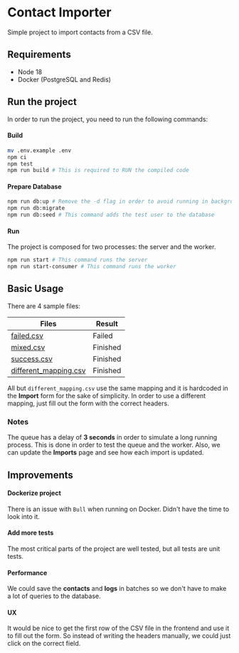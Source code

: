 # Contact Importer

Simple project to import contacts from a CSV file.

## Requirements

- Node 18
- Docker (PostgreSQL and Redis)
  
## Run the project

In order to run the project, you need to run the following commands:

#### Build
```bash
mv .env.example .env
npm ci
npm test
npm run build # This is required to RUN the compiled code
```
#### Prepare Database
```bash
npm run db:up # Remove the -d flag in order to avoid running in background
npm run db:migrate  
npm run db:seed # This command adds the test user to the database
```
#### Run #####
The project is composed for two processes: the server and the worker.
```bash
npm run start # This command runs the server
npm run start-consumer # This command runs the worker
```

## Basic Usage

 There are 4 sample files:

| Files | Result |
| -------- | -------- |
| [failed.csv](samples/failed.csv.md) | Failed |
| [mixed.csv](samples/mixed.csv.md) | Finished |
| [success.csv](samples/success.csv.md) | Finished |
| [different_mapping.csv](samples/different_mapping.csv.md) | Finished |

All but `different_mapping.csv` use the same mapping and it is hardcoded in the **Import** form for the sake of simplicity. In order to use a different mapping, just fill out the form with the correct headers.

### Notes
The queue has a delay of **3 seconds** in order to simulate a long running process. This is done in order to test the queue and the worker. Also, we can update the **Imports** page and see how each import is updated.

## Improvements

#### **Dockerize project**
There is an issue with `Bull` when running on Docker. Didn't have the time to look into it.

#### **Add more tests**
The most critical parts of the project are well tested, but all tests are unit tests.

#### **Performance**
We could save the **contacts** and **logs** in batches so we don't have to make a lot of queries to the database.

#### **UX**
It would be nice to get the first row of the CSV file in the frontend and use it to fill out the form. So instead of writing the headers manually, we could just click on the correct field.
